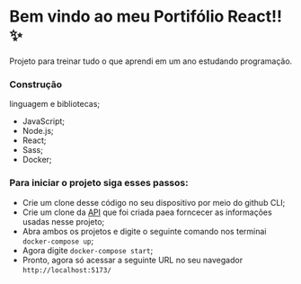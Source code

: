 # Bem vindo ao meu Portifólio React!! ✨
 Projeto para treinar tudo o que aprendi em um ano estudando programação.
 
 ### Construção
 linguagem e bibliotecas;
 
 - JavaScript;
 - Node.js;
 - React;
 - Sass;
 - Docker;

### Para iniciar o projeto siga esses passos: 

- Crie um clone desse código no seu dispositivo por meio do github CLI;
- Crie um clone da [API](https://github.com/CriticalNoob02/ApiGithub) que foi criada paea forncecer as informações usadas nesse projeto;
- Abra ambos os projetos e digite o seguinte comando nos terminai  `docker-compose up`;
- Agora digite `docker-compose start`;
- Pronto, agora  só acessar a seguinte URL no seu navegador `http://localhost:5173/`
